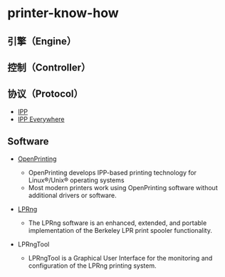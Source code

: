 # printer-know-how

## 引擎（Engine）



## 控制（Controller）



## 协议（Protocol）



- [IPP](ipp\ipp-firstpage.md)
- [IPP Everywhere](ipp\IPP-Everywhere.md)





## Software

- [OpenPrinting](https://openprinting.github.io/)
    - OpenPrinting develops IPP-based printing technology for Linux®/Unix® operating systems
    - Most modern printers work using OpenPrinting software without additional drivers or software.

- [LPRng](http://www.lprng.com/)
    - The LPRng software is an enhanced, extended, and portable implementation of the Berkeley LPR print spooler functionality. 
- LPRngTool
    - LPRngTool is a Graphical User Interface for the monitoring and configuration of the LPRng printing system. 



